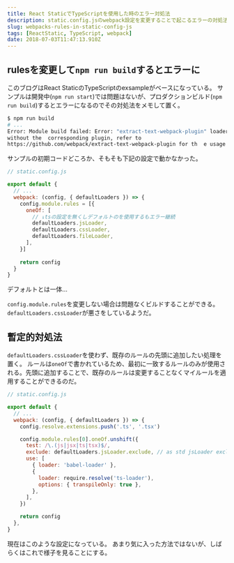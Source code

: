 ```yaml
---
title: React StaticでTypeScriptを使用した時のエラー対処法
description: static.config.jsのwebpack設定を変更することで起こるエラーの対処法。
slug: webpacks-rules-in-static-config-js
tags: [ReactStatic, TypeScript, webpack]
date: 2018-07-03T11:47:13.910Z
---
```


## rulesを変更して`npm run build`するとエラーに

このブログはReact StaticのTypeScriptのexsampleがベースになっている。
サンプルは開発中(`npm run start`)では問題はないが、プロダクションビルド(`npm run build`)するとエラーになるのでその対処法をメモして置く。


```bash
$ npm run build
# ...
Error: Module build failed: Error: "extract-text-webpack-plugin" loader is used 
without the  corresponding plugin, refer to 
https://github.com/webpack/extract-text-webpack-plugin for th  e usage example
```

サンプルの初期コードどころか、そもそも下記の設定で動かなかった。

```js
// static.config.js

export default {
  // ...
  webpack: (config, { defaultLoaders }) => {
    config.module.rules = [{
      oneOf: [
        // ↓tsの設定を無くしデフォルトのを使用するもエラー継続
        defaultLoaders.jsLoader,
        defaultLoaders.cssLoader,
        defaultLoaders.fileLoader,
      ],
    }]
    
    return config
  }
}
```

デフォルトとは一体...

`config.module.rules`を変更しない場合は問題なくビルドすることができる。
`defaultLoaders.cssLoader`が悪さをしているようだ。

## 暫定的対処法

`defaultLoaders.cssLoader`を使わず、既存のルールの先頭に追加したい処理を置く。
ルールは`oneOf`で書かれているため、最初に一致するルールのみが使用される。先頭に追加することで、既存のルールは変更することなくマイルールを適用することができるのだ。

```js
// static.config.js

export default {
  // ...
  webpack: (config, { defaultLoaders }) => {
    config.resolve.extensions.push('.ts', '.tsx')

    config.module.rules[0].oneOf.unshift({
      test: /\.(js|jsx|ts|tsx)$/,
      exclude: defaultLoaders.jsLoader.exclude, // as std jsLoader exclude
      use: [
        { loader: 'babel-loader' },
        {
          loader: require.resolve('ts-loader'),
          options: { transpileOnly: true },
        },
      ],
    })

    return config
  },
}
```

現在はこのような設定になっている。
あまり気に入った方法ではないが、しばらくはこれで様子を見ることにする。
